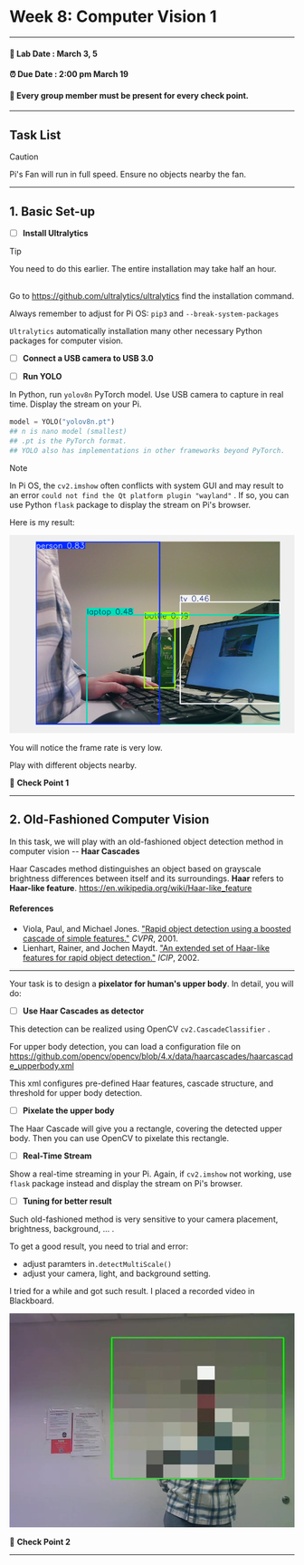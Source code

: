 # Week 8: Computer Vision 1

---------------
#### :dizzy: **Lab Date :** March 3, 5
#### :alarm_clock: **Due Date :** 2:00 pm March 19   
#### :pencil: Every group member must be present for every check point.
-------------------

## Task List
> [!CAUTION]
> Pi's Fan will run in full speed. Ensure no objects nearby the fan.

------------------
## 1. Basic Set-up

- [ ] **Install Ultralytics**

> [!TIP]
> You need to do this earlier. The entire installation may take half an hour.
> 
<br>Go to https://github.com/ultralytics/ultralytics find the installation command.

Always remember to adjust for Pi OS: ```pip3``` and ```--break-system-packages```

```Ultralytics``` automatically installation many other necessary Python packages for computer vision. 

- [ ] **Connect a USB camera to USB 3.0**

- [ ] **Run YOLO**

In Python, run ```yolov8n``` PyTorch model. Use USB camera to capture in real time. Display the stream on your Pi.

  ```python
  model = YOLO("yolov8n.pt")
  ## n is nano model (smallest)
  ## .pt is the PyTorch format. 
  ## YOLO also has implementations in other frameworks beyond PyTorch.
  ```
  
> [!NOTE]
>In Pi OS, the  ```cv2.imshow``` often conflicts with system GUI and may result to an error ```could not find the Qt platform plugin "wayland"``` . If so, you can use Python ```flask``` package to display the stream on Pi's browser.
  
Here is my result:

<img src="Pic/testyolo.png" width="600"/>

You will notice the frame rate is very low. 
  
Play with different objects nearby.

🎉 **Check Point 1**

------------------
## 2. Old-Fashioned Computer Vision

In this task, we will play with an old-fashioned object detection method in computer vision -- **Haar Cascades**

Haar Cascades method distinguishes an object based on grayscale brightness differences between itself and its surroundings. **Haar** refers to **Haar-like feature**.  https://en.wikipedia.org/wiki/Haar-like_feature

#### References

- Viola, Paul, and Michael Jones. ["Rapid object detection using a boosted cascade of simple features."](https://ieeexplore.ieee.org/document/990517) *CVPR*, 2001.
- Lienhart, Rainer, and Jochen Maydt. ["An extended set of Haar-like features for rapid object detection."](https://ieeexplore.ieee.org/document/1038171) *ICIP*, 2002.

------------

Your task is to design a **pixelator for human's upper body**. In detail, you will do:

- [ ] **Use Haar Cascades as detector**

This detection can be realized using OpenCV ```cv2.CascadeClassifier``` . 

For upper body detection, you can load a configuration file on https://github.com/opencv/opencv/blob/4.x/data/haarcascades/haarcascade_upperbody.xml  

This xml configures pre-defined Haar features, cascade structure, and threshold for upper body detection. 

- [ ] **Pixelate the upper body**

The Haar Cascade will give you a rectangle, covering the detected upper body. Then you can use OpenCV to pixelate this rectangle.

- [ ] **Real-Time Stream**

Show a real-time streaming in your Pi. Again, if ```cv2.imshow``` not working, use ```flask``` package instead and display the stream on Pi's browser.

- [ ] **Tuning for better result**

Such old-fashioned method is very sensitive to your camera placement, brightness, background, ... .

To get a good result, you need to trial and error: 
* adjust paramters in```.detectMultiScale()```
* adjust your camera, light, and background setting.

I tried for a while and got such result. I placed a recorded video in Blackboard.

<img src="Pic/pixelatedme.jpg" width="600"/>

🎉 **Check Point 2**


---

